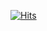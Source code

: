 [![Hits](https://hits.seeyoufarm.com/api/count/incr/badge.svg?url=https%3A%2F%2Fgithub.com%2FNGG-kang%2F&count_bg=%2379C83D&title_bg=%23555555&icon=&icon_color=%23E7E7E7&title=hits&edge_flat=false)](https://hits.seeyoufarm.com)
